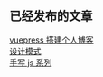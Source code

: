 ## 已经发布的文章

[vuepress 搭建个人博客](/pages/engineer/vuepress/) <br />
[设计模式](/pages/advanced/design/) <br />
[手写 js 系列](/pages/base/js/) <br />
